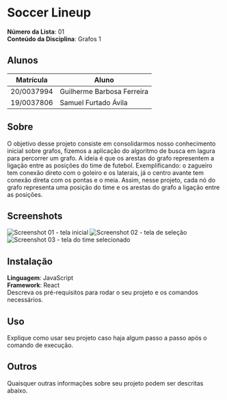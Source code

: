 
# Soccer Lineup

**Número da Lista**: 01<br>
**Conteúdo da Disciplina**: Grafos 1<br>

## Alunos
|Matrícula | Aluno |
| -- | -- |
| 20/0037994 | Guilherme Barbosa Ferreira |
| 19/0037806 | Samuel Furtado Ávila |

## Sobre 
O objetivo desse projeto consiste em consolidarmos nosso conhecimento inicial sobre grafos, fizemos a aplicação do algoritmo de busca em lagura para percorrer um grafo. A ideia é que os arestas do grafo representem a ligação entre as posições do time de futebol. Exemplificando: o zagueiro tem conexão direto com o goleiro e os laterais, já o centro avante tem conexão direta com os pontas e o meia. Assim, nesse projeto, cada nó do grafo representa uma posição do time e os arestas do grafo a ligação entre as posições.

## Screenshots
![Screenshot 01 - tela inicial](https://user-images.githubusercontent.com/53478066/203183844-19f40db9-ad67-409c-8b82-fe32273b6e4c.png)
![Screenshot 02 - tela de seleção](https://user-images.githubusercontent.com/53478066/203183929-5948b3e8-1a12-44ac-918c-8793071e7de0.png)
![Screenshot 03 - tela do time selecionado](https://user-images.githubusercontent.com/53478066/203184116-b304aa49-7410-4f78-be30-6d6e5504047d.png)


## Instalação 
**Linguagem**: JavaScript<br>
**Framework**: React<br>
Descreva os pré-requisitos para rodar o seu projeto e os comandos necessários.

## Uso 
Explique como usar seu projeto caso haja algum passo a passo após o comando de execução.

## Outros 
Quaisquer outras informações sobre seu projeto podem ser descritas abaixo.





